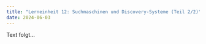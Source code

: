 ```yaml
---
title: "Lerneinheit 12: Suchmaschinen und Discovery-Systeme (Teil 2/2)"
date: 2024-06-03 
---
```

 
Text folgt...
